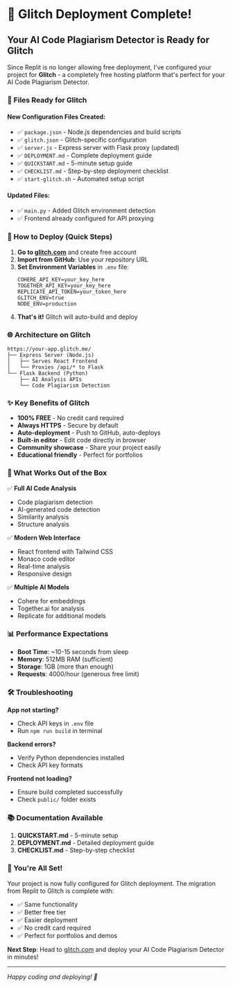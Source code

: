 # 🎉 Glitch Deployment Complete!

## Your AI Code Plagiarism Detector is Ready for Glitch

Since Replit is no longer allowing free deployment, I've configured your project for **Glitch** - a completely free hosting platform that's perfect for your AI Code Plagiarism Detector.

### 📁 Files Ready for Glitch

#### New Configuration Files Created:
- ✅ `package.json` - Node.js dependencies and build scripts
- ✅ `glitch.json` - Glitch-specific configuration
- ✅ `server.js` - Express server with Flask proxy (updated)
- ✅ `DEPLOYMENT.md` - Complete deployment guide
- ✅ `QUICKSTART.md` - 5-minute setup guide
- ✅ `CHECKLIST.md` - Step-by-step deployment checklist
- ✅ `start-glitch.sh` - Automated setup script

#### Updated Files:
- ✅ `main.py` - Added Glitch environment detection
- ✅ Frontend already configured for API proxying

### 🚀 How to Deploy (Quick Steps)

1. **Go to [glitch.com](https://glitch.com)** and create free account
2. **Import from GitHub**: Use your repository URL
3. **Set Environment Variables** in `.env` file:
   ```
   COHERE_API_KEY=your_key_here
   TOGETHER_API_KEY=your_key_here
   REPLICATE_API_TOKEN=your_token_here
   GLITCH_ENV=true
   NODE_ENV=production
   ```
4. **That's it!** Glitch will auto-build and deploy

### 🌐 Architecture on Glitch

```
https://your-app.glitch.me/
├── Express Server (Node.js)
│   ├── Serves React Frontend
│   └── Proxies /api/* to Flask
└── Flask Backend (Python)
    ├── AI Analysis APIs
    └── Code Plagiarism Detection
```

### ✨ Key Benefits of Glitch

- **100% FREE** - No credit card required
- **Always HTTPS** - Secure by default
- **Auto-deployment** - Push to GitHub, auto-deploys
- **Built-in editor** - Edit code directly in browser
- **Community showcase** - Share your project easily
- **Educational friendly** - Perfect for portfolios

### 🎯 What Works Out of the Box

✅ **Full AI Code Analysis**
- Code plagiarism detection
- AI-generated code detection  
- Similarity analysis
- Structure analysis

✅ **Modern Web Interface**
- React frontend with Tailwind CSS
- Monaco code editor
- Real-time analysis
- Responsive design

✅ **Multiple AI Models**
- Cohere for embeddings
- Together.ai for analysis
- Replicate for additional models

### 📊 Performance Expectations

- **Boot Time**: ~10-15 seconds from sleep
- **Memory**: 512MB RAM (sufficient)
- **Storage**: 1GB (more than enough)
- **Requests**: 4000/hour (generous free limit)

### 🛠️ Troubleshooting

**App not starting?**
- Check API keys in `.env` file
- Run `npm run build` in terminal

**Backend errors?**
- Verify Python dependencies installed
- Check API key formats

**Frontend not loading?**
- Ensure build completed successfully
- Check `public/` folder exists

### 📚 Documentation Available

1. **QUICKSTART.md** - 5-minute setup
2. **DEPLOYMENT.md** - Detailed deployment guide  
3. **CHECKLIST.md** - Step-by-step checklist

### 🎉 You're All Set!

Your project is now fully configured for Glitch deployment. The migration from Replit to Glitch is complete with:

- ✅ Same functionality
- ✅ Better free tier
- ✅ Easier deployment
- ✅ No credit card required
- ✅ Perfect for portfolios and demos

**Next Step**: Head to [glitch.com](https://glitch.com) and deploy your AI Code Plagiarism Detector in minutes!

---

*Happy coding and deploying! 🚀*
